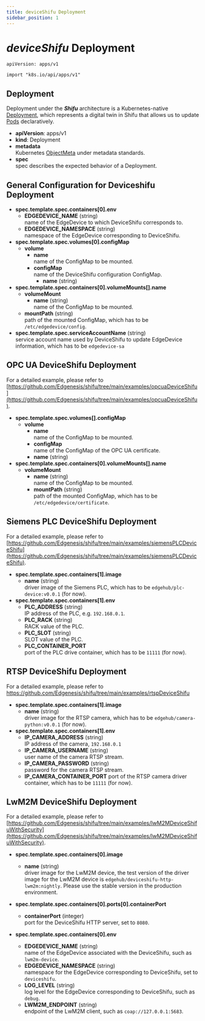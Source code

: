 ```yaml
---
title: deviceShifu Deployment
sidebar_position: 1
---
```


# ***deviceShifu*** Deployment

`apiVersion: apps/v1`

`import "k8s.io/api/apps/v1"`

## Deployment

Deployment under the ***Shifu*** architecture is a Kubernetes-native [Deployment](https://kubernetes.io/docs/reference/kubernetes-api/workload-resources/deployment-v1/), which represents a digital twin in Shifu that allows us to update [Pods](https://kubernetes.io/docs/reference/kubernetes-api/workload-resources/pod-v1/) declaratively.

- **apiVersion**: apps/v1
- **kind**: Deployment
- **metadata**<br/>Kubernetes [ObjectMeta](https://kubernetes.io/docs/reference/kubernetes-api/common-definitions/object-meta/#ObjectMeta) under metadata standards.
- **spec**<br/>spec describes the expected behavior of a Deployment.

## General Configuration for Deviceshifu Deployment

- **spec.template.spec.containers[0].env**
    - **EDGEDEVICE_NAME** (string)<br/>name of the EdgeDevice to which DeviceShifu corresponds to.
    - **EDGEDEVICE_NAMESPACE** (string)<br/>namespace of the EdgeDevice corresponding to DeviceShifu.
- **spec.template.spec.volumes[0].configMap**
    - **volume**
        - **name**<br/>name of the ConfigMap to be mounted.
        - **configMap**<br/>name of the DeviceShifu configuration ConfigMap.
            - **name** (string)
- **spec.template.spec.containers[0].volumeMounts[].name**
    - **volumeMount**
        - **name** (string)<br/>name of the ConfigMap to be mounted.
    - **mountPath** (string)<br/>path of the mounted ConfigMap, which has to be `/etc/edgedevice/config`.
- **spec.template.spec.serviceAccountName** (string)<br/>service account name used by DeviceShifu to update EdgeDevice information, which has to be `edgedevice-sa`

## OPC UA DeviceShifu Deployment

For a detailed example, please refer to [https://github.com/Edgenesis/shifu/tree/main/examples/opcuaDeviceShifu](https://github.com/Edgenesis/shifu/tree/main/examples/opcuaDeviceShifu).

- **spec.template.spec.volumes[].configMap**
    - **volume**
        - **name**<br/>name of the ConfigMap to be mounted.
        - **configMap**<br/>name of the ConfigMap of the OPC UA certificate.
        - **name** (string)
- **spec.template.spec.containers[0].volumeMounts[].name**
    - **volumeMount**
        - **name** (string)<br/>name of the ConfigMap to be mounted.
        - **mountPath** (string)<br/>path of the mounted ConfigMap, which has to be `/etc/edgedevice/certificate`.

## Siemens PLC DeviceShifu Deployment

For a detailed example, please refer to [https://github.com/Edgenesis/shifu/tree/main/examples/siemensPLCDeviceShifu](https://github.com/Edgenesis/shifu/tree/main/examples/siemensPLCDeviceShifu).

- **spec.template.spec.containers[1].image**
    - **name** (string)<br/>driver image of the Siemens PLC, which has to be `edgehub/plc-device:v0.0.1` (for now).
- **spec.template.spec.containers[1].env**
    - **PLC_ADDRESS** (string)<br/>IP address of the PLC, e.g. `192.168.0.1`.
    - **PLC_RACK** (string)<br/>RACK value of the PLC.
    - **PLC_SLOT** (string)<br/>SLOT value of the PLC.
    - **PLC_CONTAINER_PORT**<br/>port of the PLC drive container, which has to be `11111` (for now).

## RTSP DeviceShifu Deployment

For a detailed example, please refer to https://github.com/Edgenesis/shifu/tree/main/examples/rtspDeviceShifu

- **spec.template.spec.containers[1].image**
    - **name** (string)<br/>driver image for the RTSP camera, which has to be `edgehub/camera-python:v0.0.1` (for now).
- **spec.template.spec.containers[1].env**
    - **IP_CAMERA_ADDRESS** (string)<br/>IP address of the camera, `192.168.0.1`
    - **IP_CAMERA_USERNAME** (string)<br/>user name of the camera RTSP stream.
    - **IP_CAMERA_PASSWORD** (string)<br/>password for the camera RTSP stream.
    - **IP_CAMERA_CONTAINER_PORT**
        port of the RTSP camera driver container, which has to be `11111` (for now).

## LwM2M DeviceShifu Deployment

For a detailed example, please refer to [https://github.com/Edgenesis/shifu/tree/main/examples/lwM2MDeviceShifuWithSecurity](https://github.com/Edgenesis/shifu/tree/main/examples/lwM2MDeviceShifuWithSecurity).

- **spec.template.spec.containers[0].image**
  - **name** (string)<br/>driver image for the LwM2M device, the test version of the driver image for the LwM2M device is `edgehub/deviceshifu-http-lwm2m:nightly`. Please use the stable version in the production environment.
  
- **spec.template.spec.containers[0].ports[0].containerPort**
  
  - **containerPort** (integer)<br/>port for the DeviceShifu HTTP server, set to `8080`.
  
- **spec.template.spec.containers[0].env**
  - **EDGEDEVICE_NAME** (string)<br/>name of the EdgeDevice associated with the DeviceShifu, such as `lwm2m-device`.
  - **EDGEDEVICE_NAMESPACE** (string)<br/>namespace for the EdgeDevice corresponding to DeviceShifu, set to `deviceshifu`.
  - **LOG_LEVEL** (string)<br/>log level for the EdgeDevice corresponding to DeviceShifu, such as  `debug`.
  - **LWM2M_ENDPOINT** (string)<br/>endpoint of the LwM2M client, such as `coap://127.0.0.1:5683`.
